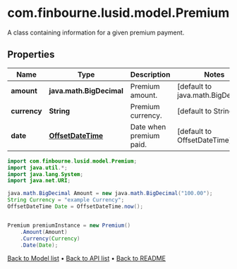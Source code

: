 # com.finbourne.lusid.model.Premium
A class containing information for a given premium payment.

## Properties

Name | Type | Description | Notes
------------ | ------------- | ------------- | -------------
**amount** | **java.math.BigDecimal** | Premium amount. | [default to java.math.BigDecimal]
**currency** | **String** | Premium currency. | [default to String]
**date** | [**OffsetDateTime**](OffsetDateTime.md) | Date when premium paid. | [default to OffsetDateTime]

```java
import com.finbourne.lusid.model.Premium;
import java.util.*;
import java.lang.System;
import java.net.URI;

java.math.BigDecimal Amount = new java.math.BigDecimal("100.00");
String Currency = "example Currency";
OffsetDateTime Date = OffsetDateTime.now();


Premium premiumInstance = new Premium()
    .Amount(Amount)
    .Currency(Currency)
    .Date(Date);
```


[Back to Model list](../README.md#documentation-for-models) &#8226; [Back to API list](../README.md#documentation-for-api-endpoints) &#8226; [Back to README](../README.md)
